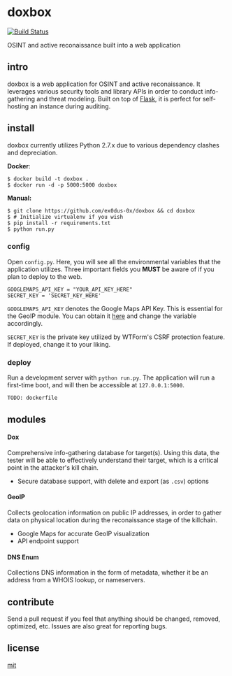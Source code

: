 # doxbox

[![Build Status](https://travis-ci.org/ex0dus-0x/doxbox.svg)](https://travis-ci.org/ex0dus-0x/doxbox)

OSINT and active reconaissance built into a web application

## intro

doxbox is a web application for OSINT and active reconaissance. It leverages various security tools
and library APIs in order to conduct info-gathering and threat modeling. Built on top of [Flask](http://flask.pocoo.org/),
it is perfect for self-hosting an instance during auditing.

## install

doxbox currently utilizes Python 2.7.x due to various dependency clashes and depreciation.

__Docker__:

```
$ docker build -t doxbox .
$ docker run -d -p 5000:5000 doxbox
```

__Manual:__

```
$ git clone https://github.com/ex0dus-0x/doxbox && cd doxbox
$ # Initialize virtualenv if you wish
$ pip install -r requirements.txt
$ python run.py
```

### config

Open `config.py`. Here, you will see all the environmental variables that the application utilizes. Three important fields you __MUST__ be aware of if you plan to deploy to the web.

```
GOOGLEMAPS_API_KEY = "YOUR_API_KEY_HERE"
SECRET_KEY = 'SECRET_KEY_HERE'
```

`GOOGLEMAPS_API_KEY` denotes the Google Maps API Key. This is essential for the GeoIP module. You can obtain it [here](https://developers.google.com/maps/) and change the variable accordingly.

`SECRET_KEY` is the private key utilized by WTForm's CSRF protection feature. If deployed, change it to your liking.

### deploy

Run a development server with `python run.py`. The application will run a first-time boot, and will then be accessible at `127.0.0.1:5000`.

```
TODO: dockerfile
```

## modules

#### Dox

Comprehensive info-gathering database for target(s). Using this data, the tester will be able to effectively understand their target, which is a critical point in the attacker's kill chain.

* Secure database support, with delete and export (as `.csv`) options

#### GeoIP

Collects geolocation information on public IP addresses, in order to gather data on physical location during the reconaissance stage of the killchain.

* Google Maps for accurate GeoIP visualization
* API endpoint support

#### DNS Enum

Collections DNS information in the form of metadata, whether it be an address from a WHOIS lookup, or nameservers.

## contribute

Send a pull request if you feel that anything should be changed, removed, optimized, etc. Issues are also great for reporting bugs.

## license

[mit](https://codemuch.tech/license.txt)
